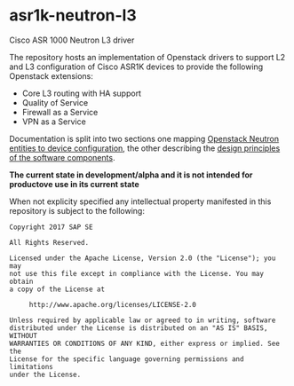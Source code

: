# asr1k-neutron-l3
Cisco ASR 1000 Neutron L3 driver

The repository hosts an implementation of Openstack drivers to support L2 and L3 configuration of Cisco ASR1K devices to
provide the following Openstack extensions:

* Core L3 routing with HA support
* Quality of Service
* Firewall as a Service
* VPN as a Service

Documentation is split into two sections one mapping [Openstack Neutron entities to device configuration](DEVICE_README.md), the other 
describing the [design principles of the software components](DRIVER_README.md).  

**The current state in development/alpha and it is not intended for productove use in its current state**

When not explicity specified any intellectual property manifested in this repository is subject to the following:  

    Copyright 2017 SAP SE

    All Rights Reserved.

    Licensed under the Apache License, Version 2.0 (the "License"); you may
    not use this file except in compliance with the License. You may obtain
    a copy of the License at

         http://www.apache.org/licenses/LICENSE-2.0

    Unless required by applicable law or agreed to in writing, software
    distributed under the License is distributed on an "AS IS" BASIS, WITHOUT
    WARRANTIES OR CONDITIONS OF ANY KIND, either express or implied. See the
    License for the specific language governing permissions and limitations
    under the License.
